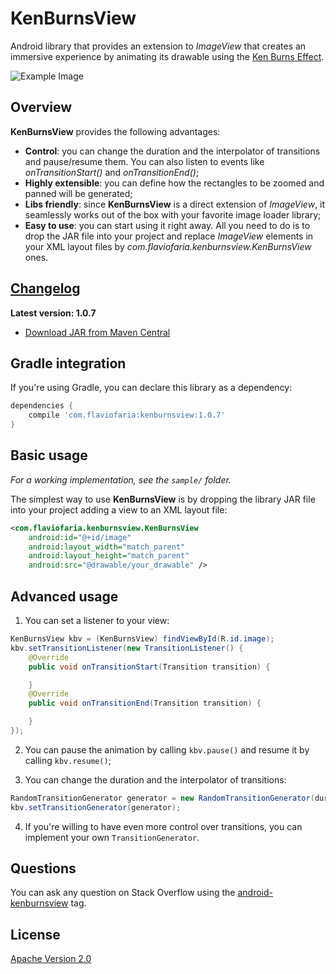 KenBurnsView
============

Android library that provides an extension to *ImageView* that creates an immersive
experience by animating its drawable using the [Ken Burns Effect][KenBurnsEffect].

![Example Image][SampleImage]

Overview
--------

**KenBurnsView** provides the following advantages:

* **Control**: you can change the duration and the interpolator of transitions and
pause/resume them. You can also listen to events like *onTransitionStart()* and
*onTransitionEnd()*;
* **Highly extensible**: you can define how the rectangles to be zoomed
and panned will be generated;
* **Libs friendly**: since **KenBurnsView** is a direct extension of *ImageView*,
it seamlessly works out of the box with your favorite image loader library;
* **Easy to use**: you can start using it right away. All you need to do
is to drop the JAR file into your project and replace *ImageView* elements
 in your XML layout files by *com.flaviofaria.kenburnsview.KenBurnsView* ones.

[Changelog][Changelog]
---------

**Latest version: 1.0.7**

* [Download JAR from Maven Central][Maven]

Gradle integration
------------------

If you're using Gradle, you can declare this library as a dependency:

```groovy
dependencies {
    compile 'com.flaviofaria:kenburnsview:1.0.7'
}
```

Basic usage
-----------

*For a working implementation, see the `sample/` folder.*

The simplest way to use **KenBurnsView** is by dropping the library JAR file into your project
adding a view to an XML layout file:

```xml
<com.flaviofaria.kenburnsview.KenBurnsView
    android:id="@+id/image"
    android:layout_width="match_parent"
    android:layout_height="match_parent"
    android:src="@drawable/your_drawable" />
```

Advanced usage
--------------

1. You can set a listener to your view:

```java
KenBurnsView kbv = (KenBurnsView) findViewById(R.id.image);
kbv.setTransitionListener(new TransitionListener() {
    @Override
    public void onTransitionStart(Transition transition) {

    }
    @Override
    public void onTransitionEnd(Transition transition) {

    }
});
```

2. You can pause the animation by calling `kbv.pause()` and resume it
by calling `kbv.resume()`;

3. You can change the duration and the interpolator of transitions:

```java
RandomTransitionGenerator generator = new RandomTransitionGenerator(duration, interpolator);
kbv.setTransitionGenerator(generator);
```

4. If you're willing to have even more control over transitions,
you can implement your own `TransitionGenerator`.

Questions
---------

You can ask any question on Stack Overflow using the [android-kenburnsview][StackOverflowTag] tag.

License
-------

[Apache Version 2.0][License]

[KenBurnsEffect]:   http://en.wikipedia.org/wiki/Ken_Burns_effect
[SampleImage]:      anim.gif
[Changelog]:        https://github.com/flavioarfaria/KenBurnsView/wiki/Changelog
[Maven]:            http://search.maven.org/#search%7Cgav%7C1%7Cg%3A%22com.flaviofaria%22%20AND%20a%3A%22kenburnsview%22
[StackOverflowTag]: http://stackoverflow.com/questions/tagged/android-kenburnsview
[License]:          http://www.apache.org/licenses/LICENSE-2.0.html
